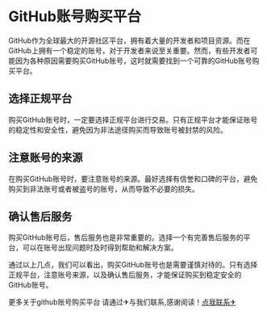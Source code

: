 # GitHub账号购买平台

GitHub作为全球最大的开源社区平台，拥有着大量的开发者和项目资源。而在GitHub上拥有一个稳定的账号，对于开发者来说至关重要。然而，有些开发者可能因为各种原因需要购买GitHub账号，这时就需要找到一个可靠的GitHub账号购买平台。

## 选择正规平台

购买GitHub账号时，一定要选择正规平台进行交易。只有正规平台才能保证账号的稳定性和安全性，避免因为非法途径购买而导致账号被封禁的风险。

## 注意账号的来源

在购买GitHub账号时，要注意账号的来源。最好选择有信誉和口碑的平台，避免购买到非法账号或者被盗号的账号，从而导致不必要的损失。

## 确认售后服务

购买GitHub账号后，售后服务也是非常重要的。选择一个有完善售后服务的平台，可以在账号出现问题时及时得到帮助和解决方案。

通过以上几点，我们可以看出，购买GitHub账号也是需要谨慎对待的。只有选择正规平台，注意账号来源，以及确认售后服务，才能保证购买到稳定安全的GitHub账号。

更多关于github账号购买平台 请通过✈与我们联系,感谢阅读！[点我联系✈](https://img.G208.com)